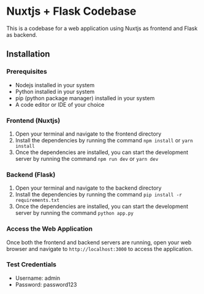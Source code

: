 # Nuxtjs + Flask Codebase

This is a codebase for a web application using Nuxtjs as frontend and Flask as backend.

## Installation

### Prerequisites

* Nodejs installed in your system
* Python installed in your system
* pip (python package manager) installed in your system
* A code editor or IDE of your choice

### Frontend (Nuxtjs)

1. Open your terminal and navigate to the frontend directory
2. Install the dependencies by running the command `npm install` or `yarn install`
3. Once the dependencies are installed, you can start the development server by running the command `npm run dev` or `yarn dev`

### Backend (Flask)

1. Open your terminal and navigate to the backend directory
2. Install the dependencies by running the command `pip install -r requirements.txt`
3. Once the dependencies are installed, you can start the development server by running the command `python app.py`

### Access the Web Application

Once both the frontend and backend servers are running, open your web browser and navigate to `http://localhost:3000` to access the application.

### Test Credentials

* Username: admin
* Password: password123
